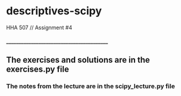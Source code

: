# descriptives-scipy
HHA 507 // Assignment #4

#### _________________________________________
## The exercises and solutions are in the exercises.py file
### The notes from the lecture are in the scipy_lecture.py file